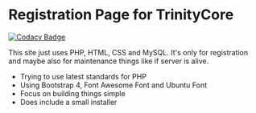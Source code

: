 # Registration Page for TrinityCore

[![Codacy Badge](https://api.codacy.com/project/badge/Grade/eecbaa0e13204d1991e496188c6a1bfa)](https://app.codacy.com/app/Nitair/registration?utm_source=github.com&utm_medium=referral&utm_content=Nitair/registration&utm_campaign=Badge_Grade_Dashboard)

This site just uses PHP, HTML, CSS and MySQL. It's only for registration and maybe also for maintenance things like if server is alive.

-   Trying to use latest standards for PHP
-   Using Bootstrap 4, Font Awesome Font and Ubuntu Font
-   Focus on building things simple
-   Does include a small installer
